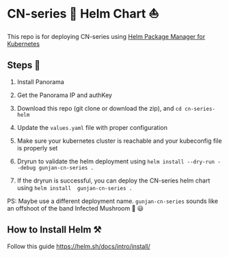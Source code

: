 # CN-series 🚀 Helm Chart ⛵ 

This repo is for deploying CN-series using [Helm Package Manager for Kubernetes](https://helm.sh)

## Steps 🔢

1. Install Panorama

2. Get the Panorama IP and authKey

3. Download this repo (git clone or download the zip), and `cd cn-series-helm`

4. Update the `values.yaml` file with proper configuration

5. Make sure your kubernetes cluster is reachable and your kubeconfig file is properly set

6. Dryrun to validate the helm deployment using `helm install --dry-run --debug gunjan-cn-series .`

7. If the dryrun is successful, you can deploy the CN-series helm chart using `helm install  gunjan-cn-series .` 


PS: Maybe use a different deployment name. `gunjan-cn-series` sounds like an offshoot of the band Infected Mushroom 🍄 😃



## How to Install Helm ⚒️

Follow this guide https://helm.sh/docs/intro/install/

